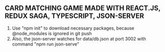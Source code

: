 ## CARD MATCHING GAME MADE WITH REACT.JS, REDUX SAGA, TYPESCRIPT, JSON-SERVER

1. Use "npm init" to download necessary packages, because @node_modules is ignored in git push
2. Also, the json-server watches for data/db.json at port 3002 with command "npm run json-serve"